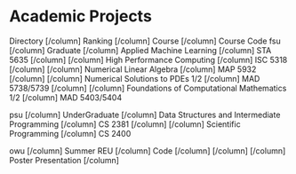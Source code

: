 # Academic Projects

Directory  [/column]  Ranking  [/column]  Course  [/column]  Course Code
fsu [/column]  Graduate  [/column]  Applied Machine Learning [/column] STA 5635
 [/column]  [/column]  High Performance Computing [/column] ISC 5318
 [/column]  [/column]  Numerical Linear Algebra [/column] MAP 5932
 [/column]  [/column]  Numerical Solutions to PDEs 1/2 [/column] MAD 5738/5739
 [/column]  [/column]  Foundations of Computational Mathematics 1/2 [/column] MAD 5403/5404

psu  [/column]  UnderGraduate  [/column]  Data Structures and Intermediate Programming [/column] CS 2381
 [/column]  [/column]  Scientific Programming [/column] CS 2400
 
owu [/column] Summer REU [/column] Code [/column]
 [/column]  [/column]  Poster Presentation [/column]
